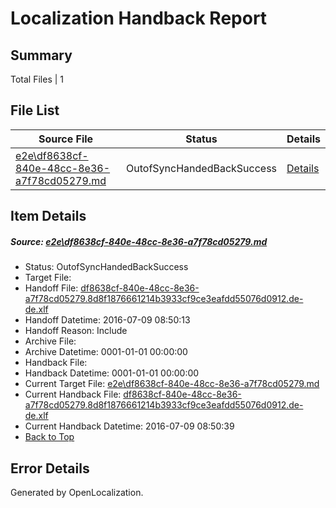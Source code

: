 # <a name='report-top'></a> Localization Handback Report

## Summary
 Total Files | 1

## File List
 Source File | Status | Details 
 ----------- | ------ | ------- 
 [e2e\df8638cf-840e-48cc-8e36-a7f78cd05279.md](https://github.com/OpenLocalizationTestOrg/oltest/blob/cede4553476062a9aaf28618f3c2f6f1a81bdab5/e2e/df8638cf-840e-48cc-8e36-a7f78cd05279.md) | OutofSyncHandedBackSuccess | [Details](#e7a35c61c7aa1963fe1681800e8b86bf9946b3b36)

## Item Details
##### <a name='e7a35c61c7aa1963fe1681800e8b86bf9946b3b36'></a> Source: [e2e\df8638cf-840e-48cc-8e36-a7f78cd05279.md](https://github.com/OpenLocalizationTestOrg/oltest/blob/cede4553476062a9aaf28618f3c2f6f1a81bdab5/e2e/df8638cf-840e-48cc-8e36-a7f78cd05279.md)
* Status: OutofSyncHandedBackSuccess
* Target File: 
* Handoff File: [df8638cf-840e-48cc-8e36-a7f78cd05279.8d8f1876661214b3933cf9ce3eafdd55076d0912.de-de.xlf](https://github.com/OpenLocalizationTestOrg/olhandoff-e2e/blob/8af89f9c2f0fd6620fb2616b31fcda61b8d029f1/ol-handoff/OpenLocalizationTestOrg/oltest-dede-fly/ci/ht/df8638cf-840e-48cc-8e36-a7f78cd05279.8d8f1876661214b3933cf9ce3eafdd55076d0912.de-de.xlf)
* Handoff Datetime: 2016-07-09 08:50:13
* Handoff Reason: Include
* Archive File: 
* Archive Datetime: 0001-01-01 00:00:00
* Handback File: 
* Handback Datetime: 0001-01-01 00:00:00
* Current Target File: [e2e\df8638cf-840e-48cc-8e36-a7f78cd05279.md](https://github.com/OpenLocalizationTestOrg/oltest-dede-fly/blob/4abd71f3feb2020d097410652cd4101f3f3de471/e2e/df8638cf-840e-48cc-8e36-a7f78cd05279.md)
* Current Handback File: [df8638cf-840e-48cc-8e36-a7f78cd05279.8d8f1876661214b3933cf9ce3eafdd55076d0912.de-de.xlf](https://github.com/OpenLocalizationTestOrg/olhandback-e2e/blob/8653325d4ff2ace2430c530338362085fd3fbeed/ol-handback/OpenLocalizationTestOrg/oltest-dede-fly/ci/ht/df8638cf-840e-48cc-8e36-a7f78cd05279.8d8f1876661214b3933cf9ce3eafdd55076d0912.de-de.xlf)
* Current Handback Datetime: 2016-07-09 08:50:39
* [Back to Top](#report-top)


## Error Details

Generated by OpenLocalization.
